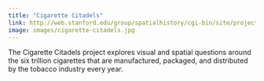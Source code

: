 ```yaml
---
title: "Cigarette Citadels"
link: http://web.stanford.edu/group/spatialhistory/cgi-bin/site/project.php?id=1043
image: images/cigarette-citadels.jpg
---
```

The Cigarette Citadels project explores visual and spatial questions around the six trillion cigarettes that are manufactured, packaged, and distributed by the tobacco industry every year.
